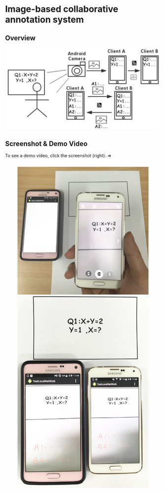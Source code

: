 Image-based collaborative annotation system
=======
    
Overview
-----------------------

![image](https://github.com/CAODONGXING/CollaborativeClient/blob/master/Overview.png )
    
    
Screenshot & Demo Video
-----------------------

To see a demo video, click the screenshot (right). =>


<a style="float:right" href="http://screencast.com/t/FlWlTPS8XKrI" target="_blank">
    <figure class="half">
    <img src="https://github.com/CAODONGXING/CollaborativeClient/blob/master/fig1.jpg">
    <img src="https://github.com/CAODONGXING/CollaborativeClient/blob/master/fig2.jpg">
</figure>
</a>
